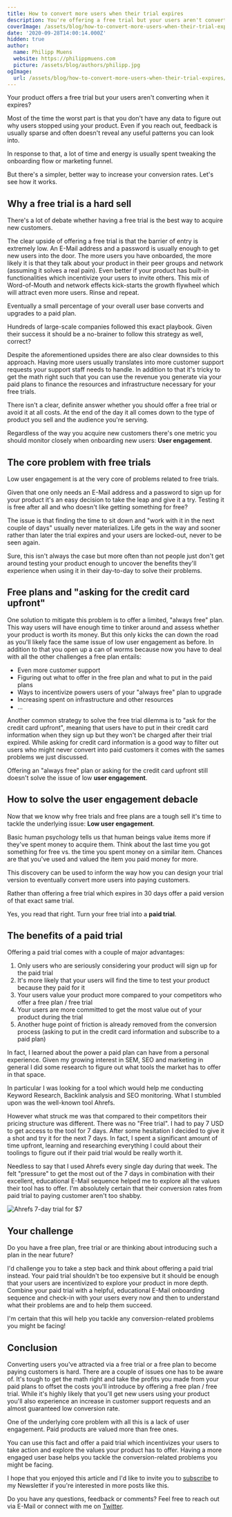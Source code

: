 ```yaml
---
title: How to convert more users when their trial expires
description: You're offering a free trial but your users aren't converting? Learn what trick you can use to boost your conversion rates and turn free users into paying customers.
coverImage: /assets/blog/how-to-convert-more-users-when-their-trial-expires/cover.jpg
date: '2020-09-28T14:00:14.000Z'
hidden: true
author:
  name: Philipp Muens
  website: https://philippmuens.com
  picture: /assets/blog/authors/philipp.jpg
ogImage:
  url: /assets/blog/how-to-convert-more-users-when-their-trial-expires/cover.jpg
---
```


Your product offers a free trial but your users aren't converting when it expires?

Most of the time the worst part is that you don't have any data to figure out why users stopped using your product. Even if you reach out, feedback is usually sparse and often doesn't reveal any useful patterns you can look into.

In response to that, a lot of time and energy is usually spent tweaking the onboarding flow or marketing funnel.

But there's a simpler, better way to increase your conversion rates. Let's see how it works.

## Why a free trial is a hard sell

There's a lot of debate whether having a free trial is the best way to acquire new customers.

The clear upside of offering a free trial is that the barrier of entry is extremely low. An E-Mail address and a password is usually enough to get new users into the door. The more users you have onboarded, the more likely it is that they talk about your product in their peer groups and network (assuming it solves a real pain). Even better if your product has built-in functionalities which incentivize your users to invite others. This mix of Word-of-Mouth and network effects kick-starts the growth flywheel which will attract even more users. Rinse and repeat.

Eventually a small percentage of your overall user base converts and upgrades to a paid plan.

Hundreds of large-scale companies followed this exact playbook. Given their success it should be a no-brainer to follow this strategy as well, correct?

Despite the aforementioned upsides there are also clear downsides to this approach. Having more users usually translates into more customer support requests your support staff needs to handle. In addition to that it's tricky to get the math right such that you can use the revenue you generate via your paid plans to finance the resources and infrastructure necessary for your free trials.

There isn't a clear, definite answer whether you should offer a free trial or avoid it at all costs. At the end of the day it all comes down to the type of product you sell and the audience you're serving.

Regardless of the way you acquire new customers there's one metric you should monitor closely when onboarding new users: **User engagement**.

## The core problem with free trials

Low user engagement is at the very core of problems related to free trials.

Given that one only needs an E-Mail address and a password to sign up for your product it's an easy decision to take the leap and give it a try. Testing it is free after all and who doesn't like getting something for free?

The issue is that finding the time to sit down and "work with it in the next couple of days" usually never materializes. Life gets in the way and sooner rather than later the trial expires and your users are locked-out, never to be seen again.

Sure, this isn't always the case but more often than not people just don't get around testing your product enough to uncover the benefits they'll experience when using it in their day-to-day to solve their problems.

## Free plans and "asking for the credit card upfront"

One solution to mitigate this problem is to offer a limited, "always free" plan. This way users will have enough time to tinker around and assess whether your product is worth its money. But this only kicks the can down the road as you'll likely face the same issue of low user engagement as before. In addition to that you open up a can of worms because now you have to deal with all the other challenges a free plan entails:

- Even more customer support
- Figuring out what to offer in the free plan and what to put in the paid plans
- Ways to incentivize powers users of your "always free" plan to upgrade
- Increasing spent on infrastructure and other resources
- ...

Another common strategy to solve the free trial dilemma is to "ask for the credit card upfront", meaning that users have to put in their credit card information when they sign up but they won't be charged after their trial expired. While asking for credit card information is a good way to filter out users who might never convert into paid customers it comes with the sames problems we just discussed.

Offering an "always free" plan or asking for the credit card upfront still doesn't solve the issue of low **user engagement**.

## How to solve the user engagement debacle

Now that we know why free trials and free plans are a tough sell it's time to tackle the underlying issue: **Low user engagement**.

Basic human psychology tells us that human beings value items more if they've spent money to acquire them. Think about the last time you got something for free vs. the time you spent money on a similar item. Chances are that you've used and valued the item you paid money for more.

This discovery can be used to inform the way how you can design your trial version to eventually convert more users into paying customers.

Rather than offering a free trial which expires in 30 days offer a paid version of that exact same trial.

Yes, you read that right. Turn your free trial into a **paid trial**.

## The benefits of a paid trial

Offering a paid trial comes with a couple of major advantages:

1. Only users who are seriously considering your product will sign up for the paid trial
1. It's more likely that your users will find the time to test your product because they paid for it
1. Your users value your product more compared to your competitors who offer a free plan / free trial
1. Your users are more committed to get the most value out of your product during the trial
1. Another huge point of friction is already removed from the conversion process (asking to put in the credit card information and subscribe to a paid plan)

In fact, I learned about the power a paid plan can have from a personal experience. Given my growing interest in SEM, SEO and marketing in general I did some research to figure out what tools the market has to offer in that space.

In particular I was looking for a tool which would help me conducting Keyword Research, Backlink analysis and SEO monitoring. What I stumbled upon was the well-known tool Ahrefs.

However what struck me was that compared to their competitors their pricing structure was different. There was no "Free trial". I had to pay 7 USD to get access to the tool for 7 days. After some hesitation I decided to give it a shot and try it for the next 7 days. In fact, I spent a significant amount of time upfront, learning and researching everything I could about their toolings to figure out if their paid trial would be really worth it.

Needless to say that I used Ahrefs every single day during that week. The felt "pressure" to get the most out of the 7 days in combination with their excellent, educational E-Mail sequence helped me to explore all the values their tool has to offer. I'm absolutely certain that their conversion rates from paid trial to paying customer aren't too shabby.

![Ahrefs 7-day trial for $7](/assets/blog/how-to-convert-more-users-when-their-trial-expires/ahrefs-trial.png)

## Your challenge

Do you have a free plan, free trial or are thinking about introducing such a plan in the near future?

I'd challenge you to take a step back and think about offering a paid trial instead. Your paid trial shouldn't be too expensive but it should be enough that your users are incentivized to explore your product in more depth. Combine your paid trial with a helpful, educational E-Mail onboarding sequence and check-in with your users every now and then to understand what their problems are and to help them succeed.

I'm certain that this will help you tackle any conversion-related problems you might be facing!

## Conclusion

Converting users you've attracted via a free trial or a free plan to become paying customers is hard. There are a couple of issues one has to be aware of. It's tough to get the math right and take the profits you made from your paid plans to offset the costs you'll introduce by offering a free plan / free trial. While it's highly likely that you'll get new users using your product you'll also experience an increase in customer support requests and an almost guaranteed low conversion rate.

One of the underlying core problem with all this is a lack of user engagement. Paid products are valued more than free ones.

You can use this fact and offer a paid trial which incentivizes your users to take action and explore the values your product has to offer. Having a more engaged user base helps you tackle the conversion-related problems you might be facing.

I hope that you enjoyed this article and I'd like to invite you to [subscribe](/subscribe) to my Newsletter if you're interested in more posts like this.

Do you have any questions, feedback or comments? Feel free to reach out via E-Mail or connect with me on [Twitter](https://twitter.com/pmmuens).
